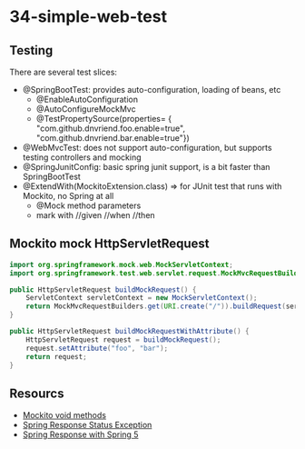 # 34-simple-web-test

## Testing
There are several test slices:

- @SpringBootTest: provides auto-configuration, loading of beans, etc
  - @EnableAutoConfiguration
  - @AutoConfigureMockMvc
  - @TestPropertySource(properties= { "com.github.dnvriend.foo.enable=true", "com.github.dnvriend.bar.enable=true"})
- @WebMvcTest: does not support auto-configuration, but supports testing controllers and mocking
- @SpringJunitConfig: basic spring junit support, is a bit faster than SpringBootTest
- @ExtendWith(MockitoExtension.class) => for JUnit test that runs with Mockito, no Spring at all 
  - @Mock method parameters
  - mark with //given //when //then
  
## Mockito mock HttpServletRequest

```java
import org.springframework.mock.web.MockServletContext;
import org.springframework.test.web.servlet.request.MockMvcRequestBuilders;

public HttpServletRequest buildMockRequest() {
    ServletContext servletContext = new MockServletContext();
    return MockMvcRequestBuilders.get(URI.create("/")).buildRequest(servletContext);
}

public HttpServletRequest buildMockRequestWithAttribute() {
    HttpServletRequest request = buildMockRequest();
    request.setAttribute("foo", "bar");
    return request;
}
```


## Resourcs
- [Mockito void methods](https://www.baeldung.com/mockito-void-methods)
- [Spring Response Status Exception](https://www.baeldung.com/spring-response-status-exception)
- [Spring Response with Spring 5](https://www.baeldung.com/spring-response-header)
